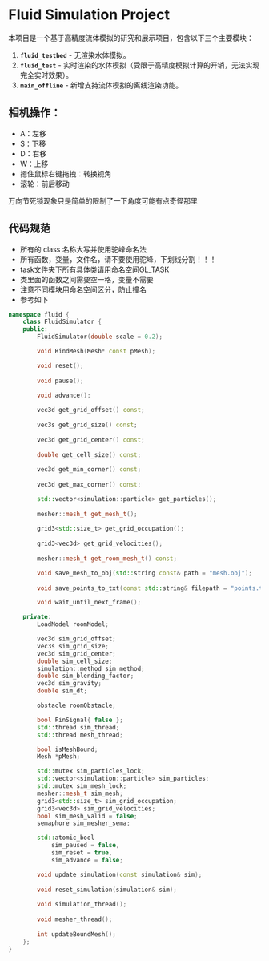 # Fluid Simulation Project

本项目是一个基于高精度流体模拟的研究和展示项目，包含以下三个主要模块：

1. **`fluid_testbed`** - 无渲染水体模拟。
2. **`fluid_test`** - 实时渲染的水体模拟（受限于高精度模拟计算的开销，无法实现完全实时效果）。
3. **`main_offline`** - 新增支持流体模拟的离线渲染功能。

## 相机操作：
- A：左移
- S：下移
- D：右移
- W：上移
- 摁住鼠标右键拖拽：转换视角
- 滚轮：前后移动

万向节死锁现象只是简单的限制了一下角度可能有点奇怪那里

## 代码规范
- 所有的 class 名称大写并使用驼峰命名法
- 所有函数，变量，文件名，请不要使用驼峰，下划线分割！！！
- task文件夹下所有具体类请用命名空间GL_TASK
- 类里面的函数之间需要空一格，变量不需要
- 注意不同模块用命名空间区分，防止撞名
- 参考如下

```C++
namespace fluid {
    class FluidSimulator {
    public:
        FluidSimulator(double scale = 0.2);

        void BindMesh(Mesh* const pMesh);

        void reset();
        
        void pause();
        
        void advance();

        vec3d get_grid_offset() const;
        
        vec3s get_grid_size() const;
        
        vec3d get_grid_center() const;
        
        double get_cell_size() const;
        
        vec3d get_min_corner() const;
        
        vec3d get_max_corner() const;

        std::vector<simulation::particle> get_particles();
        
        mesher::mesh_t get_mesh_t();
        
        grid3<std::size_t> get_grid_occupation();
        
        grid3<vec3d> get_grid_velocities();
        
        mesher::mesh_t get_room_mesh_t() const;

        void save_mesh_to_obj(std::string const& path = "mesh.obj");
        
        void save_points_to_txt(const std::string& filepath = "points.txt");

        void wait_until_next_frame();

    private:
        LoadModel roomModel;

        vec3d sim_grid_offset;
        vec3s sim_grid_size;
        vec3d sim_grid_center;
        double sim_cell_size;
        simulation::method sim_method;
        double sim_blending_factor;
        vec3d sim_gravity;
        double sim_dt;

        obstacle roomObstacle;

        bool FinSignal{ false };
        std::thread sim_thread;
        std::thread mesh_thread;

        bool isMeshBound;
        Mesh *pMesh;

        std::mutex sim_particles_lock;
        std::vector<simulation::particle> sim_particles;
        std::mutex sim_mesh_lock;
        mesher::mesh_t sim_mesh;
        grid3<std::size_t> sim_grid_occupation;
        grid3<vec3d> sim_grid_velocities;
        bool sim_mesh_valid = false;
        semaphore sim_mesher_sema;

        std::atomic_bool
            sim_paused = false,
            sim_reset = true,
            sim_advance = false;

        void update_simulation(const simulation& sim);
        
        void reset_simulation(simulation& sim);
        
        void simulation_thread();
        
        void mesher_thread();
        
        int updateBoundMesh();
    };
}
